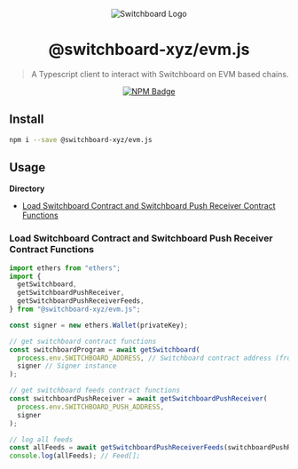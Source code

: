 <div align="center">

![Switchboard Logo](https://github.com/switchboard-xyz/sbv2-core/raw/main/website/static/img/icons/switchboard/avatar.png)

# @switchboard-xyz/evm.js

> A Typescript client to interact with Switchboard on EVM based chains.

[![NPM Badge](https://img.shields.io/github/package-json/v/switchboard-xyz/evm-sdk?color=red&filename=javascript%2Fevm.js%2Fpackage.json&label=%40switchboard-xyz%2Fevm.js&logo=npm)](https://www.npmjs.com/package/@switchboard-xyz/evm.js)

</div>

## Install

```bash
npm i --save @switchboard-xyz/evm.js
```

## Usage

**Directory**

- [Load Switchboard Contract and Switchboard Push Receiver Contract Functions](#load-switchboard-contract-and-switchboard-push-receiver-contract-functions)

### Load Switchboard Contract and Switchboard Push Receiver Contract Functions

```ts
import ethers from "ethers";
import {
  getSwitchboard,
  getSwitchboardPushReceiver,
  getSwitchboardPushReceiverFeeds,
} from "@switchboard-xyz/evm.js";

const signer = new ethers.Wallet(privateKey);

// get switchboard contract functions
const switchboardProgram = await getSwitchboard(
  process.env.SWITCHBOARD_ADDRESS, // Switchboard contract address (from environment)
  signer // Signer instance
);

// get switchboard feeds contract functions
const switchboardPushReceiver = await getSwitchboardPushReceiver(
  process.env.SWITCHBOARD_PUSH_ADDRESS,
  signer
);

// log all feeds
const allFeeds = await getSwitchboardPushReceiverFeeds(switchboardPushReceiver);
console.log(allFeeds); // Feed[];
```
